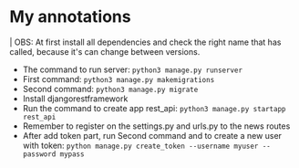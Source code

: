 #     My annotations

| OBS: At first install all dependencies and check the right name that has called, because it's can change between versions.

- The command to run server: `python3 manage.py runserver`
- First command: `python3 manage.py makemigrations`
- Second command: `python3 manage.py migrate`
- Install djangorestframework
- Run the command to create app rest_api: `python3 manage.py startapp rest_api`
- Remember to register on the settings.py and urls.py to the news routes
- After add token part, run Second command and to create a new user with token: `python manage.py create_token --username myuser --password mypass`